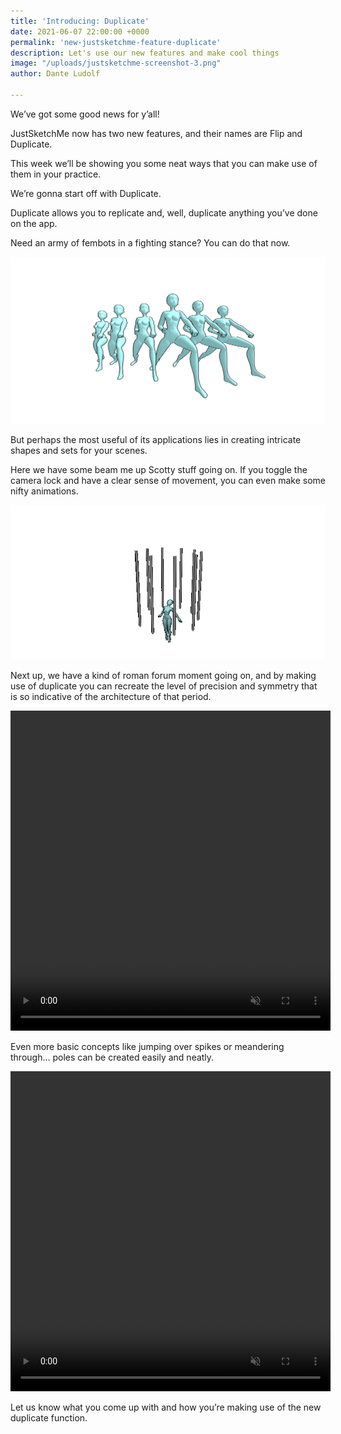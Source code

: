 ```yaml
---
title: 'Introducing: Duplicate'
date: 2021-06-07 22:00:00 +0000
permalink: 'new-justsketchme-feature-duplicate'
description: Let's use our new features and make cool things
image: "/uploads/justsketchme-screenshot-3.png"
author: Dante Ludolf

---
```


We’ve got some good news for y’all!

JustSketchMe now has two new features, and their names are Flip and Duplicate.

This week we’ll be showing you some neat ways that you can make use of them in your practice.

We’re gonna start off with Duplicate.

Duplicate allows you to replicate and, well, duplicate anything you’ve done on the app.

Need an army of fembots in a fighting stance? You can do that now.

![](/uploads/justsketchme-screenshot-5.png)

But perhaps the most useful of its applications lies in creating intricate shapes and sets for your scenes.

Here we have some beam me up Scotty stuff going on. If you toggle the camera lock and have a clear sense of movement, you can even make some nifty animations.

![](/uploads/new-gif-for-duplicate.gif)

Next up, we have a kind of roman forum moment going on, and by making use of duplicate you can recreate the level of precision and symmetry that is so indicative of the architecture of that period.

<video width="512" height="512" playsinline autoplay muted loop> <source src="/uploads/screen-recording-2021-06-08-at-08-34-35.mp4" type="video/mp4"> </video>

Even more basic concepts like jumping over spikes or meandering through… poles can be created easily and neatly.

<video width="512" height="512" playsinline autoplay muted loop> <source src="/uploads/screen-recording-2021-06-08-at-08-40-35.mov"> </video>

Let us know what you come up with and how you’re making use of the new duplicate function.